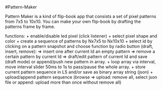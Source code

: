 #Pattern-Maker 

Pattern Maker is a kind of flip-book app that consists a set of pixel patterns from 7x5 to 10x10.
You can make your own flip-book by drafting the patterns frame by frame.

functions:
	+ enable/disable led pixel (click listener)
	+ select pixel shape and color
	+ create a sequence of patterns by Nx7x5 to Nx10x10
	+ select id by clicking on a pattern snapshot and choose function by radio button (draft, insert, remove):
		=> insert one after current Id an empty pattern 
		=> remove a certain pattern by current Id 
		=> draft/edit pattern of current Id and save (draft mode) or append/push new pattern in array.
	+ loop array via interval, move interval slider 50ms to 1s to pass/pause the whole array. 
	+ store current pattern sequence in LS and/or save as binary array string (json)
	+ upload/append pattern sequence (browse => upload: remove all, select json file or append: upload more than once without remove all)
	
